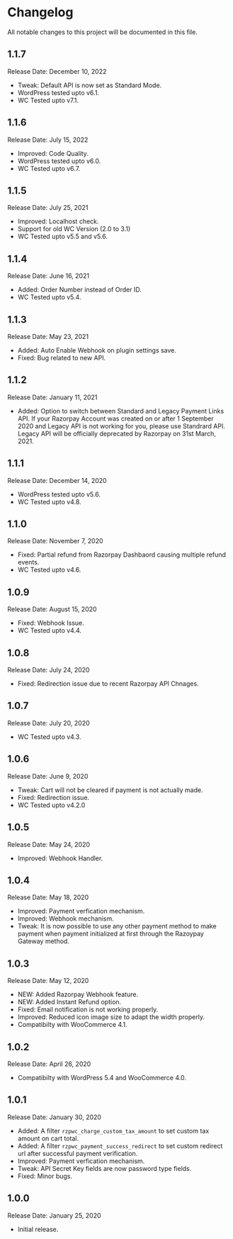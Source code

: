 # Changelog
All notable changes to this project will be documented in this file.

## 1.1.7
Release Date: December 10, 2022

* Tweak: Default API is now set as Standard Mode.
* WordPress tested upto v6.1.
* WC Tested upto v7.1.

## 1.1.6
Release Date: July 15, 2022

* Improved: Code Quality.
* WordPress tested upto v6.0.
* WC Tested upto v6.7.

## 1.1.5
Release Date: July 25, 2021

* Improved: Localhost check.
* Support for old WC Version (2.0 to 3.1)
* WC Tested upto v5.5 and v5.6.

## 1.1.4
Release Date: June 16, 2021

* Added: Order Number instead of Order ID.
* WC Tested upto v5.4.

## 1.1.3
Release Date: May 23, 2021

* Added: Auto Enable Webhook on plugin settings save.
* Fixed: Bug related to new API.

## 1.1.2
Release Date: January 11, 2021

* Added: Option to switch between Standard and Legacy Payment Links API. If your Razorpay Account was created on or after 1 September 2020 and Legacy API is not working for you, please use Standrard API. Legacy API will be officially deprecated by Razorpay on 31st March, 2021.

## 1.1.1
Release Date: December 14, 2020

* WordPress tested upto v5.6.
* WC Tested upto v4.8.

## 1.1.0
Release Date: November 7, 2020

* Fixed: Partial refund from Razorpay Dashbaord causing multiple refund events.
* WC Tested upto v4.6.

## 1.0.9
Release Date: August 15, 2020

* Fixed: Webhook Issue.
* WC Tested upto v4.4.

## 1.0.8
Release Date: July 24, 2020

* Fixed: Redirection issue due to recent Razorpay API Chnages.

## 1.0.7
Release Date: July 20, 2020

* WC Tested upto v4.3.

## 1.0.6
Release Date: June 9, 2020

* Tweak: Cart will not be cleared if payment is not actually made.
* Fixed: Redirection issue.
* WC Tested upto v4.2.0

## 1.0.5
Release Date: May 24, 2020

* Improved: Webhook Handler.

## 1.0.4
Release Date: May 18, 2020

* Improved: Payment verfication mechanism.
* Improved: Webhook mechanism.
* Tweak: It is now possible to use any other payment method to make payment when payment initialized at first through the Razoypay Gateway method.

## 1.0.3
Release Date: May 12, 2020

* NEW: Added Razorpay Webhook feature.
* NEW: Added Instant Refund option.
* Fixed: Email notification is not working properly.
* Improved: Reduced icon image size to adapt the width properly.
* Compatibilty with WooCommerce 4.1.

## 1.0.2
Release Date: April 26, 2020

* Compatibilty with WordPress 5.4 and WooCommerce 4.0.

## 1.0.1
Release Date: January 30, 2020

* Added: A filter `rzpwc_charge_custom_tax_amount` to set custom tax amount on cart total.
* Added: A filter `rzpwc_payment_success_redirect` to set custom redirect url after successful payment verification.
* Improved: Payment verfication mechanism.
* Tweak: API Secret Key fields are now password type fields.
* Fixed: Minor bugs.

## 1.0.0
Release Date: January 25, 2020

* Initial release.